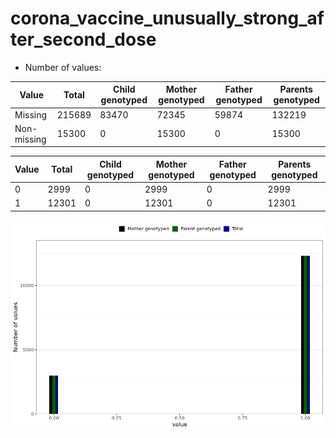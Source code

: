 # corona_vaccine_unusually_strong_after_second_dose
- Number of values:

| Value | Total | Child genotyped | Mother genotyped | Father genotyped | Parents genotyped |
| ----- | ----- | --------------- | ---------------- | ---------------- |---------------- |
| Missing | 215689 | 83470 | 72345 | 59874 | 132219 |
| Non-missing | 15300 | 0 | 15300 | 0 | 15300 |

| Value | Total | Child genotyped | Mother genotyped | Father genotyped | Parents genotyped |
| ----- | ----- | --------------- | ---------------- | ---------------- |---------------- |
| 0 | 2999 | 0 | 2999 | 0 | 2999 |
| 1 | 12301 | 0 | 12301 | 0 | 12301 |



![](corona_vaccine_unusually_strong_after_second_dose_n.png)



